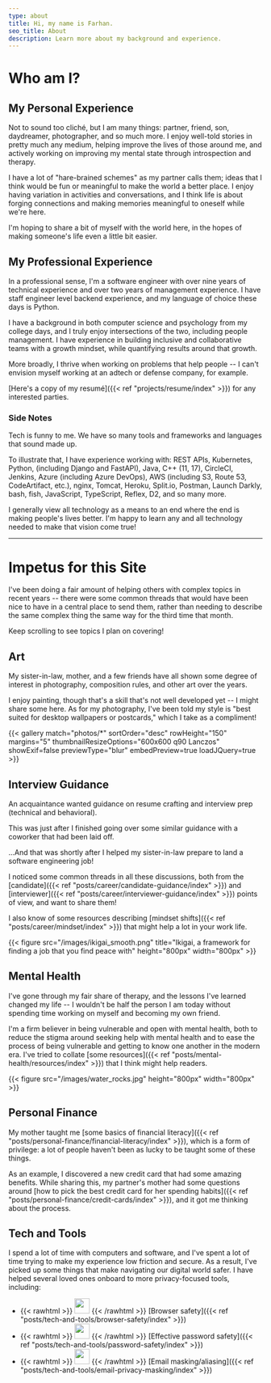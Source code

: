 ```yaml
---
type: about
title: Hi, my name is Farhan.
seo_title: About
description: Learn more about my background and experience.
---
```


# Who am I?
## My Personal Experience
Not to sound too cliché, but I am many things: partner, friend, son, daydreamer, photographer, and so much more. I enjoy well-told stories in pretty much any medium, helping improve the lives of those around me, and actively working on improving my mental state through introspection and therapy.

I have a lot of "hare-brained schemes" as my partner calls them; ideas that I think would be fun or meaningful to make the world a better place. I enjoy having variation in activities and conversations, and I think life is about forging connections and making memories meaningful to oneself while we're here.

I'm hoping to share a bit of myself with the world here, in the hopes of making someone's life even a little bit easier.

## My Professional Experience
In a professional sense, I'm a software engineer with over nine years of technical experience and over two years of management experience. I have staff engineer level backend experience, and my language of choice these days is Python. 

I have a background in both computer science and psychology from my college days, and I truly enjoy intersections of the two, including people management. I have experience in building inclusive and collaborative teams with a growth mindset, while quantifying results around that growth. 

More broadly, I thrive when working on problems that help people -- I can't envision myself working at an adtech or defense company, for example.

[Here's a copy of my resumé]({{< ref "projects/resume/index" >}}) for any interested parties.

### Side Notes
Tech is funny to me. We have so many tools and frameworks and languages that sound made up. 

To illustrate that, I have experience working with: REST APIs, Kubernetes, Python, (including Django and FastAPI), Java, C++ (11, 17), CircleCI, Jenkins, Azure (including Azure DevOps), AWS (including S3, Route 53, CodeArtifact, etc.), nginx, Tomcat, Heroku, Split.io, Postman, Launch Darkly, bash, fish, JavaScript, TypeScript, Reflex, D2, and so many more.

I generally view all technology as a means to an end where the end is making people's lives better. I'm happy to learn any and all technology needed to make that vision come true!

---

# Impetus for this Site
I've been doing a fair amount of helping others with complex topics in recent years -- there were some common threads that would have been nice to have in a central place to send them, rather than needing to describe the same complex thing the same way for the third time that month. 

Keep scrolling to see topics I plan on covering!

## Art
My sister-in-law, mother, and a few friends have all shown some degree of interest in photography, composition rules, and other art over the years.

I enjoy painting, though that's a skill that's not well developed yet -- I might share some here. As for my photography, I've been told my style is "best suited for desktop wallpapers or postcards," which I take as a compliment!

{{< gallery match="photos/*" sortOrder="desc" rowHeight="150" margins="5" thumbnailResizeOptions="600x600 q90 Lanczos" showExif=false previewType="blur" embedPreview=true loadJQuery=true >}}

## Interview Guidance
An acquaintance wanted guidance on resume crafting and interview prep (technical and behavioral).

This was just after I finished going over some similar guidance with a coworker that had been laid off.

...And that was shortly after I helped my sister-in-law prepare to land a software engineering job!

I noticed some common threads in all these discussions, both from the [candidate]({{< ref "posts/career/candidate-guidance/index" >}}) and [interviewer]({{< ref "posts/career/interviewer-guidance/index" >}}) points of view, and want to share them!

I also know of some resources describing [mindset shifts]({{< ref "posts/career/mindset/index" >}}) that might help a lot in your work life.

{{< figure src="/images/ikigai_smooth.png" title="Ikigai, a framework for finding a job that you find peace with" height="800px" width="800px" >}}


## Mental Health
I've gone through my fair share of therapy, and the lessons I've learned changed my life -- I wouldn't be half the person I am today without spending time working on myself and becoming my own friend.

I'm a firm believer in being vulnerable and open with mental health, both to reduce the stigma around seeking help with mental health and to ease the process of being vulnerable and getting to know one another in the modern era. I've tried to collate [some resources]({{< ref "posts/mental-health/resources/index" >}}) that I think might help readers.

{{< figure src="/images/water_rocks.jpg" height="800px" width="800px" >}}

## Personal Finance
My mother taught me [some basics of financial literacy]({{< ref "posts/personal-finance/financial-literacy/index" >}}), which is a form of privilege: a lot of people haven't been as lucky to be taught some of these things. 

As an example, I discovered a new credit card that had some amazing benefits. While sharing this, my partner's mother had some questions around [how to pick the best credit card for her spending habits]({{< ref "posts/personal-finance/credit-cards/index" >}}), and it got me thinking about the process.

## Tech and Tools
I spend a lot of time with computers and software, and I've spent a lot of time trying to make my experience low friction and secure. As a result, I've picked up some things that make navigating our digital world safer. I have helped several loved ones onboard to more privacy-focused tools, including:
-   {{< rawhtml >}}
    <img src="/images/logo-files/firefox_logo_small.png" height="30px" width="30px" inline=true >
    {{< /rawhtml >}}
    [Browser safety]({{< ref "posts/tech-and-tools/browser-safety/index" >}})
-   {{< rawhtml >}}
    <img src="/images/logo-files/proton_pass.svg" height="30px" width="30px" inline=true >
    {{< /rawhtml >}}
    [Effective password safety]({{< ref "posts/tech-and-tools/password-safety/index" >}})
-   {{< rawhtml >}}
    <img src="/images/logo-files/proton_mail.svg" height="30px" width="30px" inline=true >
    {{< /rawhtml >}}
    [Email masking/aliasing]({{< ref "posts/tech-and-tools/email-privacy-masking/index" >}})
